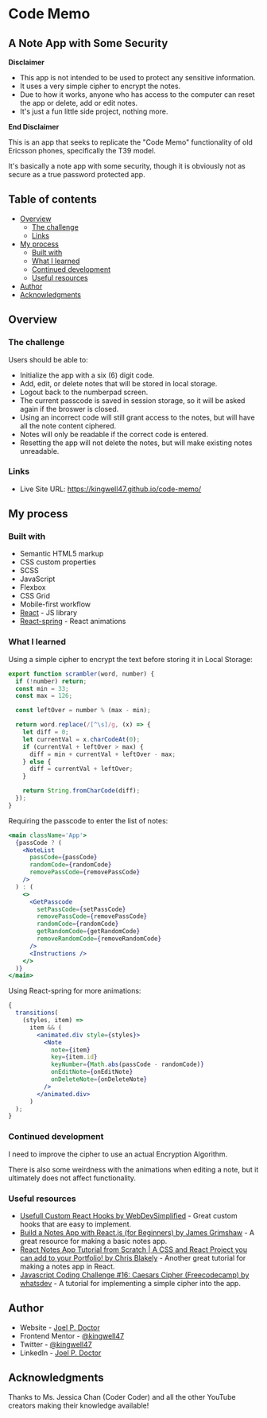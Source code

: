 # Code Memo

## A Note App with Some Security

**Disclaimer**

- This app is not intended to be used to protect any sensitive information.
- It uses a very simple cipher to encrypt the notes.
- Due to how it works, anyone who has access to the computer can reset the app or delete, add or edit notes.
- It's just a fun little side project, nothing more.

**End Disclaimer**

This is an app that seeks to replicate the "Code Memo" functionality of old Ericsson phones, specifically the T39 model.

It's basically a note app with some security, though it is obviously not as secure as a true password protected app.

## Table of contents

- [Overview](#overview)
  - [The challenge](#the-challenge)
  - [Links](#links)
- [My process](#my-process)
  - [Built with](#built-with)
  - [What I learned](#what-i-learned)
  - [Continued development](#continued-development)
  - [Useful resources](#useful-resources)
- [Author](#author)
- [Acknowledgments](#acknowledgments)

## Overview

### The challenge

Users should be able to:

- Initialize the app with a six (6) digit code.
- Add, edit, or delete notes that will be stored in local storage.
- Logout back to the numberpad screen.
- The current passcode is saved in session storage, so it will be asked again if the broswer is closed.
- Using an incorrect code will still grant access to the notes, but will have all the note content ciphered.
- Notes will only be readable if the correct code is entered.
- Resetting the app will not delete the notes, but will make existing notes unreadable.

### Links

- Live Site URL: https://kingwell47.github.io/code-memo/

## My process

### Built with

- Semantic HTML5 markup
- CSS custom properties
- SCSS
- JavaScript
- Flexbox
- CSS Grid
- Mobile-first workflow
- [React](https://reactjs.org/) - JS library
- [React-spring](https://react-spring.io/) - React animations

### What I learned

Using a simple cipher to encrypt the text before storing it in Local Storage:

```js
export function scrambler(word, number) {
  if (!number) return;
  const min = 33;
  const max = 126;

  const leftOver = number % (max - min);

  return word.replace(/[^\s]/g, (x) => {
    let diff = 0;
    let currentVal = x.charCodeAt(0);
    if (currentVal + leftOver > max) {
      diff = min + currentVal + leftOver - max;
    } else {
      diff = currentVal + leftOver;
    }

    return String.fromCharCode(diff);
  });
}
```

Requiring the passcode to enter the list of notes:

```jsx
<main className='App'>
  {passCode ? (
    <NoteList
      passCode={passCode}
      randomCode={randomCode}
      removePassCode={removePassCode}
    />
  ) : (
    <>
      <GetPasscode
        setPassCode={setPassCode}
        removePassCode={removePassCode}
        randomCode={randomCode}
        getRandomCode={getRandomCode}
        removeRandomCode={removeRandomCode}
      />
      <Instructions />
    </>
  )}
</main>
```

Using React-spring for more animations:

```jsx
{
  transitions(
    (styles, item) =>
      item && (
        <animated.div style={styles}>
          <Note
            note={item}
            key={item.id}
            keyNumber={Math.abs(passCode - randomCode)}
            onEditNote={onEditNote}
            onDeleteNote={onDeleteNote}
          />
        </animated.div>
      )
  );
}
```

### Continued development

I need to improve the cipher to use an actual Encryption Algorithm.

There is also some weirdness with the animations when editing a note, but it ultimately does not affect functionality.

### Useful resources

- [Usefull Custom React Hooks by WebDevSimplified](https://github.com/WebDevSimplified/useful-custom-react-hooks) - Great custom hooks that are easy to implement.
- [Build a Notes App with React.js (for Beginners) by James Grimshaw](https://youtu.be/ulOKYl5sHGk) - A great resource for making a basic notes app.
- [React Notes App Tutorial from Scratch | A CSS and React Project you can add to your Portfolio! by Chris Blakely](https://youtu.be/8KB3DHI-QbM) - Another great tutorial for making a notes app in React.
- [Javascript Coding Challenge #16: Caesars Cipher (Freecodecamp) by whatsdev](https://youtu.be/4mp-6a3vARU) - A tutorial for implementing a simple cipher into the app.

## Author

- Website - [Joel P. Doctor](https://joeldoctor.com/)
- Frontend Mentor - [@kingwell47](https://www.frontendmentor.io/profile/kingwell47)
- Twitter - [@kingwell47](https://www.twitter.com/kingwell47)
- LinkedIn - [Joel P. Doctor](https://www.linkedin.com/in/joel-d-05854919/)

## Acknowledgments

Thanks to Ms. Jessica Chan (Coder Coder) and all the other YouTube creators making their knowledge available!
